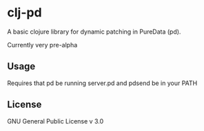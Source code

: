 # clj-pd

A basic clojure library for dynamic patching in PureData (pd). 

Currently very pre-alpha

## Usage

Requires that pd be running server.pd and pdsend be in your PATH

## License

GNU General Public License v 3.0
